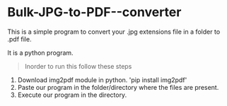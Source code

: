 # Bulk-JPG-to-PDF--converter
This is a simple program to convert your .jpg extensions file in a folder to .pdf file. 

It is a python program.

> Inorder to run this follow these steps
1. Download img2pdf module in python.
   'pip install img2pdf'
2. Paste our program in the folder/directory where the files are present.
3. Execute our program in the directory.
